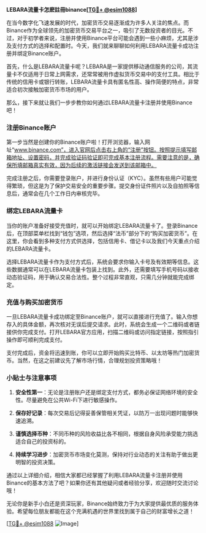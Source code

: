 **LEBARA流量卡怎麽註冊binance[[TG💪+ @esim1088](https://t.me/s/esim1088)]**

在当今数字化飞速发展的时代，加密货币交易逐渐成为许多人关注的焦点。而Binance作为全球领先的加密货币交易平台之一，吸引了无数投资者的目光。不过，对于初学者来说，注册并使用Binance平台可能会遇到一些小麻烦，尤其是涉及支付方式的选择和配置时。今天，我们就来聊聊如何利用LEBARA流量卡成功注册并绑定Binance账户。

首先，什么是LEBARA流量卡呢？LEBARA是一家提供移动通信服务的公司，其流量卡不仅适用于日常上网需求，还常常被用作虚拟货币交易中的支付工具。相比于传统的信用卡或银行转账，LEBARA流量卡具有匿名性高、操作简便的特点，非常适合初次接触加密货币市场的用户。

那么，接下来就让我们一步步教你如何通过LEBARA流量卡注册并使用Binance吧！

### 注册Binance账户

第一步当然是创建你的Binance账户啦！打开浏览器，输入网址“www.binance.com”，进入官网后点击右上角的“注册”按钮。按照提示填写邮箱地址、设置密码，并完成验证码验证即可完成基本注册流程。需要注意的是，确保所填邮箱真实有效，因为后续的激活链接会发送到该邮箱中。

完成注册之后，你需要登录账户，并进行身份认证（KYC）。虽然有些用户可能觉得繁琐，但这是为了保护交易安全的重要步骤。提交身份证件照片以及自拍照等信息后，通常会在几个工作日内审核完毕。

### 绑定LEBARA流量卡

当你的账户准备好接受充值时，就可以开始绑定LEBARA流量卡了。登录Binance后，在顶部菜单栏找到“钱包”选项，然后选择“法币”部分下的“购买加密货币”。在这里，你会看到多种支付方式供选择，包括信用卡、借记卡以及我们今天重点介绍的LEBARA流量卡。

选择LEBARA流量卡作为支付方式后，系统会要求你输入卡号及有效期等信息。这些数据通常可以在LEBARA流量卡包装上找到。此外，还需要填写手机号码以接收动态验证码，用于确认交易合法性。整个过程非常直观，只需几分钟就能完成绑定。

### 充值与购买加密货币

一旦LEBARA流量卡成功绑定至Binance账户，就可以直接进行充值了。输入你想存入的具体金额，再次核对无误后提交请求。此时，系统会生成一个二维码或者链接供你完成支付。打开LEBARA官方应用，扫描二维码或访问指定链接，按照指引操作即可顺利完成支付。

支付完成后，资金将迅速到账，你可以立即开始购买比特币、以太坊等热门加密货币。当然，在这之前建议先了解市场行情，合理规划投资策略哦！

### 小贴士与注意事项

1. **安全性第一**：无论是注册账户还是绑定支付方式，都务必保证网络环境的安全性。尽量避免在公共Wi-Fi下进行敏感操作。
   
2. **保存好记录**：每次交易后记得妥善保管相关凭证，以防万一出现问题时能够快速追溯。

3. **谨慎选择币种**：不同币种的风险收益比各不相同，根据自身风险承受能力挑选适合自己的投资标的。

4. **持续学习进步**：加密货币市场变化莫测，保持对行业动态的关注有助于做出更明智的投资决策。

通过以上详细介绍，相信大家都已经掌握了利用LEBARA流量卡注册并使用Binance的基本方法了吧？如果你还有其他疑问或者经验分享，欢迎随时交流讨论哦！

无论你是新手小白还是资深玩家，Binance始终致力于为大家提供最优质的服务体验。希望每位朋友都能在这个充满机遇的世界里找到属于自己的财富增长之道！

[[TG💪+ @esim1088](https://t.me/s/esim1088) ![Image](https://i.postimg.cc/4NQfJmqS/Snipaste-2025-05-13-00-14-12.png)]